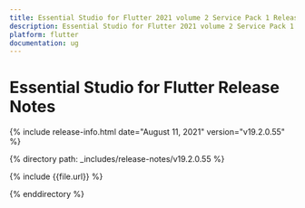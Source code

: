 ```yaml
---
title: Essential Studio for Flutter 2021 volume 2 Service Pack 1 Release Notes  
description: Essential Studio for Flutter 2021 volume 2 Service Pack 1 Release Notes  
platform: flutter
documentation: ug
---
```


# Essential Studio for Flutter  Release Notes  

{% include release-info.html date="August 11, 2021"  version="v19.2.0.55" %} 


{% directory path: _includes/release-notes/v19.2.0.55 %}

{% include {{file.url}} %}

{% enddirectory %}